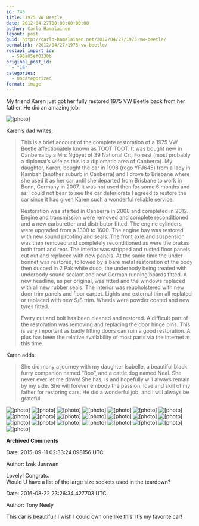 ```yaml
---
id: 745
title: 1975 VW Beetle
date: 2012-04-27T00:00:00+00:00
author: Carlo Hamalainen
layout: post
guid: http://carlo-hamalainen.net/2012/04/27/1975-vw-beetle/
permalink: /2012/04/27/1975-vw-beetle/
restapi_import_id:
  - 596a05ef0330b
original_post_id:
  - "16"
categories:
  - Uncategorized
format: image
---
```

My friend Karen just got her fully restored 1975 VW Beetle back from her father. He did an amazing job. 

<img border="0" src="https://i1.wp.com/s3.amazonaws.com/carlo-hamalainen.net/oldblog/blogdata/medium/2012-04-20%2B%2B13-14-40.jpg?w=1100&#038;ssl=1" alt="[photo]" data-recalc-dims="1" /> 



Karen&#8217;s dad writes: 

> This is a brief account of the complete restoration of a 1975 VW Beetle affectionately known as TOOT TOOT. It was bought new in Canberra by a Mrs Ngbyet of 39 National Crt, Forrest (most probably a diplomat&#8217;s wife as this is a diplomatic area of Canberra). My daughter, Karen, bought the car in 1998 (rego YFJ645) from a lady in Kambah (another suburb in Canberra) and I drove to Brisbane where she used it as her car until she departed from Brisbane to work in Bonn, Germany in 2007. It was not used then for some 6 months and as I could not bear to see the car deteriorate I agreed to restore the car since it had given Karen such a wonderful reliable service.
> 
> Restoration was started in Canberra in 2008 and completed in 2012. Engine and transmission were removed and complete reconditioned and a new carburettor and distributor fitted. The engine cylinders were upgraded from a 1300 to 1600. The engine bay was restored with new sound proofing and seals. The front axle and suspension was then removed and completely reconditioned as were the brakes both front and rear. The interior was stripped and rusted floor panels cut out and replaced with new panels. At the same time the under bonnet was restored, followed by a bare metal restoration of the body then ducoed in 2 Pak white duco, the underbody being treated with underbody sound sealant and new German running boards fitted. A new headline, as per original, was fitted and the windows replaced with all new rubber seals. The interior was reupholstered with new door trim panels and floor carpet. Lights and external trim all replated or replaced with new S/S trim. Wheels were powder coated and new tyres fitted.
> 
> Every nut and bolt has been cleaned and restored. A difficult part of the restoration was removing and replacing the door hinge pins. This is very important as badly fitting doors can ruin a good restoration. A plus has been the relative availability of most parts via the internet at this time.

Karen adds:

> She did many a journey with my daughter Isabelle, a beautiful black furry companion named &#8220;Boo&#8221;, and a cattle dog named Neal. She never ever let me down! She has, is and hopefully will always remain by my side. She will forever embody the passion, love and skill of my father for restoring cars. He did a wonderful job, and I will always be grateful.

<img border="0" src="https://i2.wp.com/s3.amazonaws.com/carlo-hamalainen.net/oldblog/blogdata/medium/2012-04-20%2B%2B13-14-49.jpg?w=1100&#038;ssl=1" alt="[photo]" data-recalc-dims="1" /> 



<img border="0" src="https://i1.wp.com/s3.amazonaws.com/carlo-hamalainen.net/oldblog/blogdata/medium/2012-04-20%2B%2B13-15-07.jpg?w=1100&#038;ssl=1" alt="[photo]" data-recalc-dims="1" /> 



<img border="0" src="https://i0.wp.com/s3.amazonaws.com/carlo-hamalainen.net/oldblog/blogdata/medium/2012-04-20%2B%2B13-15-18.jpg?w=1100&#038;ssl=1" alt="[photo]" data-recalc-dims="1" /> 



<img border="0" src="https://i2.wp.com/s3.amazonaws.com/carlo-hamalainen.net/oldblog/blogdata/medium/2012-04-20%2B%2B13-15-28.jpg?w=1100&#038;ssl=1" alt="[photo]" data-recalc-dims="1" /> 



<img border="0" src="https://i1.wp.com/s3.amazonaws.com/carlo-hamalainen.net/oldblog/blogdata/medium/2012-04-20%2B%2B13-15-39.jpg?w=1100&#038;ssl=1" alt="[photo]" data-recalc-dims="1" /> 



<img border="0" src="https://i2.wp.com/s3.amazonaws.com/carlo-hamalainen.net/oldblog/blogdata/medium/2012-04-20%2B%2B13-15-55.jpg?w=1100&#038;ssl=1" alt="[photo]" data-recalc-dims="1" /> 



<img border="0" src="https://i1.wp.com/s3.amazonaws.com/carlo-hamalainen.net/oldblog/blogdata/medium/2012-04-20%2B%2B13-16-02.jpg?w=1100&#038;ssl=1" alt="[photo]" data-recalc-dims="1" /> 



<img border="0" src="https://i0.wp.com/s3.amazonaws.com/carlo-hamalainen.net/oldblog/blogdata/medium/2012-04-20%2B%2B13-16-08.jpg?w=1100&#038;ssl=1" alt="[photo]" data-recalc-dims="1" /> 



<img border="0" src="https://i1.wp.com/s3.amazonaws.com/carlo-hamalainen.net/oldblog/blogdata/medium/2012-04-20%2B%2B13-16-23.jpg?w=1100&#038;ssl=1" alt="[photo]" data-recalc-dims="1" /> 



<img border="0" src="https://i0.wp.com/s3.amazonaws.com/carlo-hamalainen.net/oldblog/blogdata/medium/2012-04-20%2B%2B13-16-44.jpg?w=1100&#038;ssl=1" alt="[photo]" data-recalc-dims="1" /> 



<img border="0" src="https://i1.wp.com/s3.amazonaws.com/carlo-hamalainen.net/oldblog/blogdata/medium/2012-04-20%2B%2B13-17-13.jpg?w=1100&#038;ssl=1" alt="[photo]" data-recalc-dims="1" /> 



<img border="0" src="https://i0.wp.com/s3.amazonaws.com/carlo-hamalainen.net/oldblog/blogdata/medium/2012-04-20%2B%2B13-17-21.jpg?w=1100&#038;ssl=1" alt="[photo]" data-recalc-dims="1" /> 



<img border="0" src="https://i1.wp.com/s3.amazonaws.com/carlo-hamalainen.net/oldblog/blogdata/medium/2012-04-20%2B%2B13-17-34.jpg?w=1100&#038;ssl=1" alt="[photo]" data-recalc-dims="1" /> 



<img border="0" src="https://i2.wp.com/s3.amazonaws.com/carlo-hamalainen.net/oldblog/blogdata/medium/2012-04-20%2B%2B13-17-41.jpg?w=1100&#038;ssl=1" alt="[photo]" data-recalc-dims="1" /> 



<img border="0" src="https://i2.wp.com/s3.amazonaws.com/carlo-hamalainen.net/oldblog/blogdata/medium/2012-04-20%2B%2B13-17-48.jpg?w=1100&#038;ssl=1" alt="[photo]" data-recalc-dims="1" /> 



<img border="0" src="https://i0.wp.com/s3.amazonaws.com/carlo-hamalainen.net/oldblog/blogdata/medium/2012-04-20%2B%2B13-17-56.jpg?w=1100&#038;ssl=1" alt="[photo]" data-recalc-dims="1" /> 



<img border="0" src="https://i1.wp.com/s3.amazonaws.com/carlo-hamalainen.net/oldblog/blogdata/medium/2012-04-20%2B%2B13-18-09.jpg?w=1100&#038;ssl=1" alt="[photo]" data-recalc-dims="1" /> 



<img border="0" src="https://i2.wp.com/s3.amazonaws.com/carlo-hamalainen.net/oldblog/blogdata/medium/2012-04-20%2B%2B13-18-38.jpg?w=1100&#038;ssl=1" alt="[photo]" data-recalc-dims="1" /> 



<img border="0" src="https://i1.wp.com/s3.amazonaws.com/carlo-hamalainen.net/oldblog/blogdata/medium/2012-04-20%2B%2B13-19-13.jpg?w=1100&#038;ssl=1" alt="[photo]" data-recalc-dims="1" /> 



<img border="0" src="https://i2.wp.com/s3.amazonaws.com/carlo-hamalainen.net/oldblog/blogdata/medium/2012-04-20%2B%2B13-19-48.jpg?w=1100&#038;ssl=1" alt="[photo]" data-recalc-dims="1" /> 



<img border="0" src="https://i0.wp.com/s3.amazonaws.com/carlo-hamalainen.net/oldblog/blogdata/medium/2012-04-20%2B%2B13-19-59.jpg?w=1100&#038;ssl=1" alt="[photo]" data-recalc-dims="1" /> 



<img border="0" src="https://i1.wp.com/s3.amazonaws.com/carlo-hamalainen.net/oldblog/blogdata/medium/2012-04-20%2B%2B13-20-13.jpg?w=1100&#038;ssl=1" alt="[photo]" data-recalc-dims="1" /> 



**Archived Comments**

Date: 2015-09-11 02:33:24.098156 UTC

Author: Izak Jurawan

Lovely! Congrats.  
Would U have a list of the large size sockets used in the teardown?

Date: 2016-08-22 23:26:34.427703 UTC

Author: Tony Neely 

This car is beautiful! I wish I could own one like this. It&#8217;s my favorite car!
